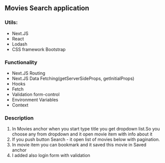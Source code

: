 ## Movies Search application

### Utils:

- Next.JS
- React
- Lodash
- CSS framework Bootstrap

### Functionality

- Next.JS Routing
- Next.JS Data Fetching(getServerSideProps, getInitialProps)
- Hooks
- Fetch
- Validation form-control
- Environment Variables
- Context

### Description

1. In Movies anchor when you start type title you get dropdown list.So you choose any from dropdown and it open movie item with info about it
2. If you push button Search - it open list of movies below with pagination.
3. In movie item you can bookmark and it saved this movie in Saved anchor
4. I added also login form with validation
